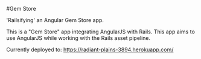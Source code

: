#Gem Store

'Railsifying' an Angular Gem Store app.

This is a "Gem Store" app integrating AngularJS with Rails. This app aims to use AngularJS while working with the Rails asset pipeline.

Currently deployed to: https://radiant-plains-3894.herokuapp.com/
